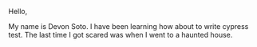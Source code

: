 Hello,

My name is Devon Soto. I have been learning how about to write cypress test. The last time I got scared was when I went to a haunted house.
